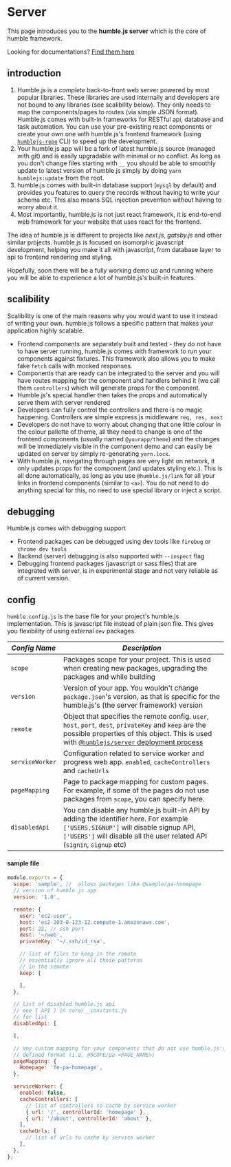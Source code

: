# Server
This page introduces you to the **humble.js server** which is the core of humble framework.

Looking for documentations? [Find them here](/docs)

## introduction

1. Humble.js is a *complete* back-to-front web server powered by most popular libraries. These libraries are used internally and developers are not bound to any libraries (see scalibility below). They only needs to map the components/pages to routes (via simple JSON format). Humble.js comes with built-in frameworks for RESTful api, database and task automation. You can use your pre-existing react components or create your own one with humble.js's frontend framework (using [`humblejs-repo`](/cli#humblejs-repo) CLI) to speed up the development.
2. Your humble.js app will be a fork of latest humble.js source (managed with git) and is easily upgradable with minimal or no conflict. As long as you don't change files starting with `__` you should be able to smoothly update to latest version of humble.js simply by doing `yarn humblejs:update` from the root.
3. humble.js comes with built-in database support (`mysql` by default) and provides you features to query the records without having to write your schema etc. This also means SQL injection prevention without having to worry about it.
4. Most importantly, humble.js is not just react framework, it is end-to-end web framework for your website that uses react for the frontend.

The idea of humble.js is different to projects like _next.js_, _gatsby.js_ and other similar projects. humble.js is focused on isomorphic javascript development, helping you make it all with javascript, from database layer to api to frontend rendering and styling.

Hopefully, soon there will be a fully working demo up and running where you will be able to experience a lot of humble.js's built-in features.

## scalibility
Scalibility is one of the main reasons why you would want to use it instead of writing your own. humble.js follows a specific pattern that makes your application highly scalable.

* Frontend components are separately built and tested - they do not have to have server running, humble.js comes with framework to run your components against fixtures. This framework also allows you to make fake `fetch` calls with mocked responses.
* Components that are ready can be integrated to the server and you will have routes mapping for the component and handlers behind it (we call them `controllers`) which will generate props for the component.
* Humble.js's special handler then takes the props and automatically serve them with server rendered
* Developers can fully control the controllers and there is no magic happening. Controllers are simple express.js middleware `req, res, next`
* Developers do not have to worry about changing that one little colour in the colour pallette of theme, all they need to change is one of the frontend components (usually named `@yourapp/theme`) and the changes will be immediately visible in the component demo and can easily be updated on server by simply re-generating `yarn.lock`.
* With humble.js, navigating through pages are very light on network, it only updates props for the component (and updates styling etc.). This is all done automatically, as long as you use `@humble.js/link` for all your links in frontend components (similar to `<a>`). You do not need to do anything special for this, no need to use special library or inject a script.

## debugging
Humble.js comes with debugging support

* Frontend packages can be debugged using dev tools like `firebug` or `chrome dev tools`
* Backend (server) debugging is also supported with `--inspect` flag
* Debugging frontend packages (javascript or sass files) that are integrated with server, is in experimental stage and not very reliable as of current version.

## config

`humble.config.js` is the base file for your project's humble.js implementation. This is javascript file instead of plain json file. This gives you flexibility of using external `dev` packages.

| *Config Name* | *Description* |
|---------------|---------------|
| `scope`       | Packages scope for your project. This is used when creating new packages, upgrading the packages and while building |
| `version`     | Version of your app. You wouldn't change `package.json`'s version, as that is specific for the humble.js's (the server framework) version |
| `remote`      | Object that specifies the remote config. `user`, `host`, `port`, `dest`, `privateKey` and `keep` are the possible properties of this object. This is used with [`@humblejs/server` deployment process](/cli/#humblejs-server) |
| `serviceWorker` | Configuration related to service worker and progress web app. `enabled`, `cacheControllers` and `cacheUrls` |
| `pageMapping` | Page to package mapping for custom pages. For example, if some of the pages do not use packages from `scope`, you can specify here. |
| `disabledApi` | You can disable any humble.js built-in API by adding the identifier here. For example `['USERS.SIGNUP']` will disable signup API, `['USERS']` will disable all the user related API (`signin`, `signup` etc) |

#### sample file

```js
module.exports = {
  scope: 'sample', //  allows packages like @sample/pa-homepage
  // version of humble.js app
  version: '1.0',

  remote: {
    user: 'ec2-user',
    host: 'ec2-203-0-123-12.compute-1.amazonaws.com',
    port: 22, // ssh port
    dest: '~/web',
    privateKey: '~/.ssh/id_rsa',

    // list of files to keep in the remote
    // essentially ignore all these patterns
    // in the remote
    keep: [

    ],
  },

  // list of disabled humble.js api
  // see { API } in core/__constants.js
  // for list
  disabledApi: [

  ],

  // any custom mapping for your components that do not use humble.js's
  // defined format (i.e, @SCOPE/pa-<PAGE_NAME>)
  pageMapping: {
    Homepage: 'fe-pa-homepage',
  },

  serviceWorker: {
    enabled: false,
    cacheControllers: [
      // list of controllers to cache by service worker
      { url: '/', controllerId: 'homepage' },
      { url: '/about', controllerId: 'about' },
    ],
    cacheUrls: [
      // list of urls to cache by service worker
    ],
  },
};

```
